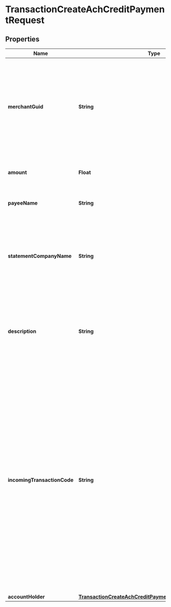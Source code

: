 

# TransactionCreateAchCreditPaymentRequest


## Properties

| Name | Type | Description | Notes |
|------------ | ------------- | ------------- | -------------|
|**merchantGuid** | **String** | Merchant&#39;s guid. Application level value that indicates the ACH payment is being requested for clients account. Value provided by ConnexPay. |  |
|**amount** | **Float** | Payment amount. Minimum amount &gt; 0.5. |  |
|**payeeName** | **String** | Payee name up to 100 characters. |  |
|**statementCompanyName** | **String** | Company Name to display Bank Statement. The first 16 characters will display on the bank account holders statement. |  [optional] |
|**description** | **String** | For banks who accept statement descriptors, the first 10 characters will display on the bank account holders statement. |  [optional] |
|**incomingTransactionCode** | **String** | ITC for short Application level setting to associate the ACH payment request with an original sale or sale group. The value is provided in the sale response of the original sale transaction, or in the Group Sale response of the group sale. All ACH payment requests must be associated with an original sale or group transaction. |  |
|**accountHolder** | [**TransactionCreateAchCreditPaymentRequestAccountHolder**](TransactionCreateAchCreditPaymentRequestAccountHolder.md) |  |  |



